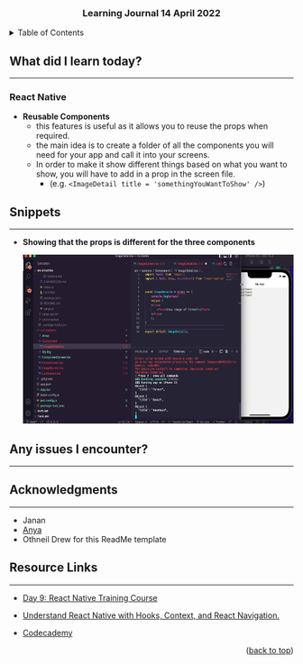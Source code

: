 <div id="top"></div>

<br />

<h3 align="center">Learning Journal 14 April 2022</h3>

<!-- TABLE OF CONTENTS -->
<details>
  <summary>Table of Contents</summary>
  <ul>
    <li><a href="#what-did-i-learn-today">What did I learn today?</a></li>
    <li><a href="#snippets">Snippets</a></li>
    <li><a href="#any-issues-i-encounter">Any issues I encounter?</a></li>
    <li><a href="#acknowledgments">Acknowledgments</a></li>
    <li><a href="#resource-links">Resource Links</a></li>
      </ul>
     
</details>

<!-- ABOUT THE PROJECT -->
## What did I learn today? ##
----
<!-- Type what you learnt here -->
### React Native ###
  - **Reusable Components**
    - this features is useful as it allows you to reuse the props when required.
    - the main idea is to create a folder of all the components you will need for your app and call it into your screens.
    - In order to make it show different things based on what you want to show, you will have to add in a prop in the screen file. 
      - (e.g. `<ImageDetail title = 'somethingYouWantToShow' />`)
      

    
## Snippets ##
----
<!-- You can attach snippets of your end product here -->
  
  - **Showing that the props is different for the three components**
  
    <img src='./img/consoleScreenshot.png' height = '300'/>
  

## Any issues I encounter? ##
----
<!-- Type Your Issues Faced today Here -->

<!-- ACKNOWLEDGMENTS -->
## Acknowledgments ##
----
* Janan
* [Anya](https://github.com/huanganya/react-native-starter)
* Othneil Drew for this ReadMe template

<!-- Resource Links -->
## Resource Links ##
----
* [Day 9: React Native Training Course](https://docs.google.com/document/d/192rnWp4581_NDErzvnU-9kithr9-D-6_YbJr0jmPdOs/edit#heading=h.sjc7nb6il2di)

* [Understand React Native with Hooks, Context, and React Navigation.](https://nlbsg.udemy.com/course/the-complete-react-native-and-redux-course/learn/lecture/15706480#overview)

* [Codecademy](https://www.codecademy.com/learn/learn-typescript)


<p align="right">(<a href="#top">back to top</a>)</p>

